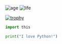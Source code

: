 
![age](https://img.shields.io/badge/age-15-brightgreen)
![life](https://img.shields.io/badge/Life-Failing-red)

[![trophy](https://github-profile-trophy.vercel.app/?username=hirossan4049)](https://github.com/hirossan4049)

```py
import this

print("I love Python!")
```

<!--
[![Top Langs](https://github-readme-stats.vercel.app/api/top-langs/?username=hirossan4049&layout=compact)](https://github.com/hirossan4049)

 <img width="611" alt="スクリーンショット 2020-11-12 12 17 46" src="https://user-images.githubusercontent.com/50548952/98891270-33c93d00-24e1-11eb-87fc-b28723622e9b.png"> 
 -->
